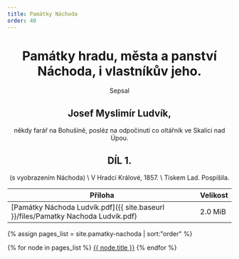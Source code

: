 ```yaml
---
title: Památky Náchoda
order: 40
---
```

<div markdown="1" style="text-align: center">

# Památky hradu, města a panství Náchoda, i vlastníkův jeho.

Sepsal

## Josef Myslimír Ludvík,

někdy farář na Bohušíně, posléz na odpočinutí co oltářník ve Skalici nad Úpou.


## DÍL 1.

(s vyobrazením Náchoda) \\
 V Hradci Králové, 1857. \\
 Tiskem Lad. Pospíšila.
</div>

| Příloha | Velikost |
|---------|----------|
| [Památky Náchoda Ludvík.pdf]({{ site.baseurl }}/files/Pamatky Nachoda Ludvik.pdf)       | 2.0 MiB         |

{% assign pages_list = site.pamatky-nachoda | sort:"order" %}

{% for node in pages_list %}
<a href="{{ node.url }}">{{ node.title }}</a>
{% endfor %}

